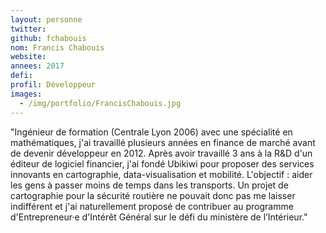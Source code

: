 ```yaml
---
layout: personne
twitter: 
github: fchabouis
nom: Francis Chabouis
website:
annees: 2017
defi: 
profil: Développeur
images:
  - /img/portfolio/FrancisChabouis.jpg
---
```


"Ingénieur de formation (Centrale Lyon 2006) avec une spécialité en
mathématiques, j'ai travaillé plusieurs années en finance de marché 
avant de devenir développeur en 2012.  Après avoir travaillé 3 ans à
la R&D d'un éditeur de logiciel financier, j'ai fondé Ubikiwi pour
proposer des services innovants en cartographie, data-visualisation et
mobilité. L'objectif : aider les gens à passer moins de temps dans les
transports. Un projet de cartographie pour la sécurité routière ne
pouvait donc pas me laisser indifférent et j'ai naturellement proposé
de contribuer au programme d'Entrepreneur·e d'Intérêt Général sur le
défi du ministère de l’Intérieur."
